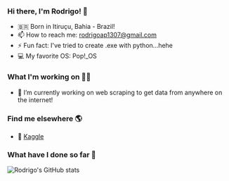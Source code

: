 ### Hi there, I'm Rodrigo! 👋

- 🇧🇷 Born in Itiruçu, Bahia - Brazil!
- 📫 How to reach me: rodrigoap1307@gmail.com
- ⚡ Fun fact: I've tried to create .exe with python...hehe
- 💻 My favorite OS: Pop!_OS

### What I'm working on 👨‍💻

- 🤖 I’m currently working on web scraping to get data from anywhere on the internet!

### Find me elsewhere 🌎

- 🚀 [Kaggle](https://www.kaggle.com/rodrigoalmeida13) <br>

### What have I done so far 🧐 

![Rodrigo's GitHub stats](https://github-readme-stats.vercel.app/api?username=RodrigoPiropo)
